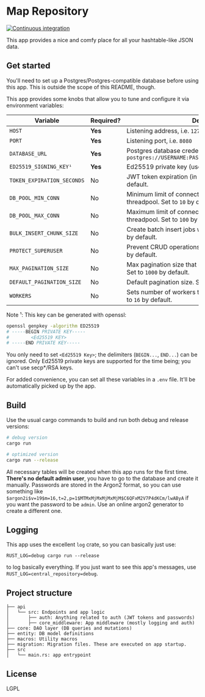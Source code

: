 # Map Repository

[![Continuous integration](https://github.com/rakbladsvalsen/repository/actions/workflows/ci.yml/badge.svg)](https://github.com/rakbladsvalsen/repository/actions/workflows/ci.yml)

This app provides a nice and comfy place for all your hashtable-like JSON data.

## Get started

You'll need to set up a Postgres/Postgres-compatible database before using this app. This is outside the scope of this README, though. 

This app provides some knobs that allow you to tune and configure it via environment variables:

| Variable                       | Required? |  Description                                                                                 |
|--------------------------------|-----------|----------------------------------------------------------------------------------------------|
| `HOST`                         | **Yes**   | Listening address, i.e. `127.0.0.1`                                                          |
| `PORT`                         | **Yes**   | Listening port, i.e. `8080`                                                                  |
| `DATABASE_URL`                 | **Yes**   | Postgres database credentials, i.e. `postgres://USERNAME:PASSWORD@IP_ADDRESS:HOST/DATABASE`  |
| `ED25519_SIGNING_KEY¹`         | **Yes**   | Ed25519 private key (used to sign JWT tokens)                                                |
| `TOKEN_EXPIRATION_SECONDS`     | No        | JWT token expiration (in seconds). Set to `5` minutes by default.                            |
| `DB_POOL_MIN_CONN`             | No        | Minimum limit of connections for the database threadpool. Set to `10` by default.            |
| `DB_POOL_MAX_CONN`             | No        | Maximum limit of connections for the database threadpool. Set to `100` by default.           |
| `BULK_INSERT_CHUNK_SIZE`       | No        | Create batch insert jobs with `N` entries at most. Set to `250` by default.                  |
| `PROTECT_SUPERUSER`            | No        | Prevent CRUD operations against superusers. Set to `true` by default.                        |
| `MAX_PAGINATION_SIZE`          | No        | Max pagination size that can be requested by any user. Set to `1000` by default.             |
| `DEFAULT_PAGINATION_SIZE`      | No        | Default pagination size. Set to `1000` by default.                                           |
| `WORKERS`                      | No        | Sets number of workers to start (per bind address). Set to `16` by default.                  |

Note ¹: This key can be generated with openssl:
```bash
openssl genpkey -algorithm ED25519
# -----BEGIN PRIVATE KEY-----
#        <Ed25519 KEY>
# -----END PRIVATE KEY-----
```

You only need to set  `<Ed25519 Key>`; the delimiters (`BEGIN...`, `END...`) can be ignored. Only Ed25519 private keys are supported for the time being; you can't use secp*/RSA keys.

For added convenience, you can set all these variables in a `.env` file. It'll be automatically picked up by the app.

## Build

Use the usual cargo commands to build and run both debug and release versions:

```bash
# debug version
cargo run

# optimized version
cargo run --release
```

All necessary tables will be created when this app runs for the first time. **There's no default admin user**, you have to go to the database and create it manually. Passwords are stored in the Argon2 format, so you can use something like `$argon2i$v=19$m=16,t=2,p=1$MTMxMjMxMjMxMjM$C6QFxM2V7P4dKCm/lwAByA` if you want
the password to be `admin`. Use an online argon2 generator to create a different one.

## Logging

This app uses the excellent `log` crate, so you can basically just use:

```
RUST_LOG=debug cargo run --release
```

to log basically everything. If you just want to see this app's messages, use `RUST_LOG=central_repository=debug`.

## Project structure

``` 
├── api
│   └── src: Endpoints and app logic
│       ├── auth: Anything related to auth (JWT tokens and passwords)
│       ├── core_middleware: App middleware (mostly logging and auth)
├── core: DAO layer (DB queries and mutations)
├── entity: DB model definitions
├── macros: Utility macros
├── migration: Migration files. These are executed on app startup.
├── src
│   └── main.rs: app entrypoint

```

## License

LGPL